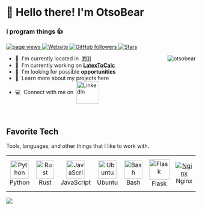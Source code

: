 <h1 align="left" id="otsobear-title">👋 Hello there! I'm OtsoBear</h1>
<h3 align="left">I program things 👍</h3>

<p align="left">
  <a href="https://github.com/OtsoBear/OtsoBear">
    <img src="https://komarev.com/ghpvc/?username=otsobear" alt="page views" />
  </a>
  <a href="https://otso.veistera.com">
    <img alt="Website" src="https://img.shields.io/website?url=https%3A%2F%2Fotso.veistera.com">
  </a>
  <a href="https://github.com/OtsoBear?tab=followers">
    <img alt="GitHub followers" src="https://img.shields.io/github/followers/OtsoBear?style=flat&logo=github">
  </a>
  <a href="https://github.com/OtsoBear?tab=stars">
    <img alt="Stars" src="https://img.shields.io/github/stars/otsobear?style=flat&logo=github">
  </a>
</p>

<a href="#otsobear-title">
  <img src="https://github-readme-stats.vercel.app/api?username=otsobear&show_icons=true&theme=dark" alt="otsobear" align="right" />
</a>
</a>

- :office: &nbsp;I'm currently located in &nbsp;**🇫🇮**
- :seedling: &nbsp;I’m currently working on **<a href="https://github.com/OtsoBear/LatexToCalc" target="_blank">LatexToCalc</a>**
- :speech_balloon: &nbsp;I'm looking for possible **opportunities**
- :book: &nbsp;Learn more about my projects here
- :computer: &nbsp;Connect with me on 
  <a href="https://www.linkedin.com/in/otso-veistera/" target="_blank">
    <img src="https://img.shields.io/badge/-LinkedIn-blue?style=flat-square&logo=Linkedin&logoColor=white" alt="LinkedIn" width="60" style="vertical-align: middle; margin-left: 4px;">
  </a>
<br>


<h2 align="left" id="otsobear-tech">Favorite Tech</h2>
<p>Tools, languages, and other things that I like to work with.</p>

<table>
  <tr>
    <td align="center" width="96">
      <a href="#otsobear-tech">
        <img src="https://cdn.jsdelivr.net/gh/devicons/devicon@latest/icons/python/python-original.svg" width="48" height="48" alt="Python" />
      </a><br>Python
    </td>
    <td align="center" width="96">
      <a href="#otsobear-tech">
        <img src="https://svgshare.com/i/1B_5.svg" width="48" height="48" alt="Rust" />
      </a><br>Rust
    </td>
    <td align="center" width="96">
      <a href="#otsobear-tech">
        <img src="https://cdn.jsdelivr.net/gh/devicons/devicon@latest/icons/javascript/javascript-original.svg" width="48" height="48" alt="JavaScript" />
      </a><br>JavaScript
    </td>
    <td align="center" width="96">
      <a href="#otsobear-tech">
        <img src="https://cdn.jsdelivr.net/gh/devicons/devicon@latest/icons/ubuntu/ubuntu-original.svg" width="48" height="48" alt="Ubuntu" />
      </a><br>Ubuntu
    </td>
    <td align="center" width="96">
      <a href="#otsobear-tech">
        <img src="https://cdn.jsdelivr.net/gh/devicons/devicon@latest/icons/bash/bash-original.svg" width="48" height="48" alt="Bash" />
      </a><br>Bash
    </td>
    <td align="center" width="96">
      <a href="#otsobear-tech">
        <img src="https://svgshare.com/i/1BZn.svg" width="54" height="54" alt="Flask" />
      </a><br>Flask
    </td>
    <td align="center" width="96" style="height: 96px;"> 
      <a href="#otsobear-tech">
      <img src="https://cdn.jsdelivr.net/gh/devicons/devicon@latest/icons/nginx/nginx-original.svg" 
         style="max-width: 48px; max-height: 48px; width: auto; height: auto;" 
         alt="Nginx">
      </a><br>Nginx
    </td>
  </tr>
</table>


![](https://hit.yhype.me/github/profile?user_id=101503120)
